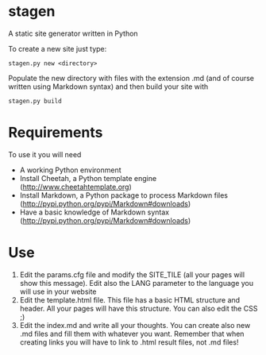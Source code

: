 stagen
======

A static site generator written in Python

To create a new site just type:

	
	stagen.py new <directory>

Populate the new directory with files with the extension .md (and of course written using Markdown syntax) and then build your site with


	stagen.py build

Requirements
============

To use it you will need

* A working Python environment
* Install Cheetah, a Python template engine (http://www.cheetahtemplate.org)
* Install Markdown, a Python package to process Markdown files (http://pypi.python.org/pypi/Markdown#downloads)
* Have a basic knowledge of Markdown syntax (http://pypi.python.org/pypi/Markdown#downloads)

Use
===

1. Edit the params.cfg file and modify the SITE_TILE (all your pages will show this message). Edit also the LANG parameter to the language you will use in your website
2. Edit the template.html file. This file has a basic HTML structure and header. All your pages will have this structure. You can also edit the CSS ;)
3. Edit the index.md and write all your thoughts. You can create also new .md files and fill them with whatever you want. Remember that when creating links you will have to link to .html result files, not .md files!